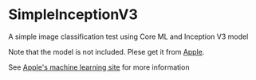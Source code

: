 # SimpleInceptionV3
A simple image classification test using Core ML and Inception V3 model

Note that the model is not included. Plese get it from [Apple](https://docs-assets.developer.apple.com/coreml/models/Inceptionv3.mlmodel).

See [Apple's machine learning site](https://developer.apple.com/machine-learning/) for more information
